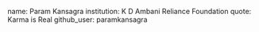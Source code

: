 name: Param Kansagra
institution: K D Ambani Reliance Foundation
quote: Karma is Real
github_user: paramkansagra
